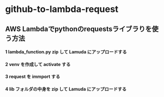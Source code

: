 # github-to-lambda-request
## AWS Lambdaでpythonのrequestsライブラりを使う方法
#### 1 lambda_function.py zip して Lamuda にアップロードする
#### 2 venv を作成して activate する 
#### 3 request を immport する
#### 4 lib フォルダの中身を zip して Lamuda にアップロードする
